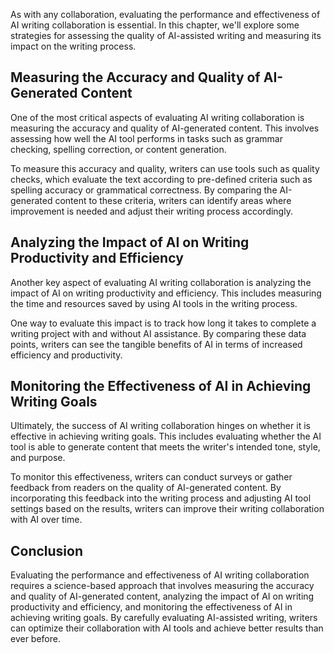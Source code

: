 
As with any collaboration, evaluating the performance and effectiveness of AI writing collaboration is essential. In this chapter, we'll explore some strategies for assessing the quality of AI-assisted writing and measuring its impact on the writing process.

Measuring the Accuracy and Quality of AI-Generated Content
----------------------------------------------------------

One of the most critical aspects of evaluating AI writing collaboration is measuring the accuracy and quality of AI-generated content. This involves assessing how well the AI tool performs in tasks such as grammar checking, spelling correction, or content generation.

To measure this accuracy and quality, writers can use tools such as quality checks, which evaluate the text according to pre-defined criteria such as spelling accuracy or grammatical correctness. By comparing the AI-generated content to these criteria, writers can identify areas where improvement is needed and adjust their writing process accordingly.

Analyzing the Impact of AI on Writing Productivity and Efficiency
-----------------------------------------------------------------

Another key aspect of evaluating AI writing collaboration is analyzing the impact of AI on writing productivity and efficiency. This includes measuring the time and resources saved by using AI tools in the writing process.

One way to evaluate this impact is to track how long it takes to complete a writing project with and without AI assistance. By comparing these data points, writers can see the tangible benefits of AI in terms of increased efficiency and productivity.

Monitoring the Effectiveness of AI in Achieving Writing Goals
-------------------------------------------------------------

Ultimately, the success of AI writing collaboration hinges on whether it is effective in achieving writing goals. This includes evaluating whether the AI tool is able to generate content that meets the writer's intended tone, style, and purpose.

To monitor this effectiveness, writers can conduct surveys or gather feedback from readers on the quality of AI-generated content. By incorporating this feedback into the writing process and adjusting AI tool settings based on the results, writers can improve their writing collaboration with AI over time.

Conclusion
----------

Evaluating the performance and effectiveness of AI writing collaboration requires a science-based approach that involves measuring the accuracy and quality of AI-generated content, analyzing the impact of AI on writing productivity and efficiency, and monitoring the effectiveness of AI in achieving writing goals. By carefully evaluating AI-assisted writing, writers can optimize their collaboration with AI tools and achieve better results than ever before.
